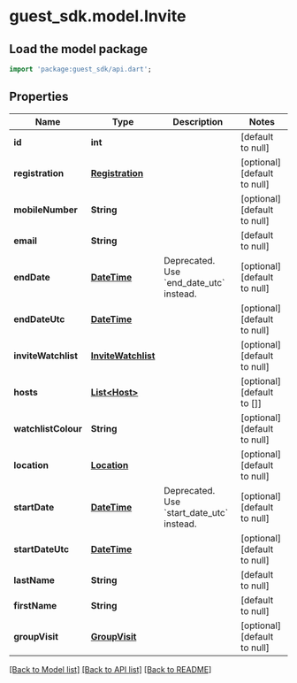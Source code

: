 # guest_sdk.model.Invite

## Load the model package
```dart
import 'package:guest_sdk/api.dart';
```

## Properties
Name | Type | Description | Notes
------------ | ------------- | ------------- | -------------
**id** | **int** |  | [default to null]
**registration** | [**Registration**](Registration.md) |  | [optional] [default to null]
**mobileNumber** | **String** |  | [optional] [default to null]
**email** | **String** |  | [default to null]
**endDate** | [**DateTime**](DateTime.md) | Deprecated. Use &#x60;end_date_utc&#x60; instead. | [optional] [default to null]
**endDateUtc** | [**DateTime**](DateTime.md) |  | [optional] [default to null]
**inviteWatchlist** | [**InviteWatchlist**](InviteWatchlist.md) |  | [optional] [default to null]
**hosts** | [**List&lt;Host&gt;**](Host.md) |  | [optional] [default to []]
**watchlistColour** | **String** |  | [optional] [default to null]
**location** | [**Location**](Location.md) |  | [optional] [default to null]
**startDate** | [**DateTime**](DateTime.md) | Deprecated. Use &#x60;start_date_utc&#x60; instead. | [optional] [default to null]
**startDateUtc** | [**DateTime**](DateTime.md) |  | [optional] [default to null]
**lastName** | **String** |  | [default to null]
**firstName** | **String** |  | [default to null]
**groupVisit** | [**GroupVisit**](GroupVisit.md) |  | [optional] [default to null]

[[Back to Model list]](../README.md#documentation-for-models) [[Back to API list]](../README.md#documentation-for-api-endpoints) [[Back to README]](../README.md)


